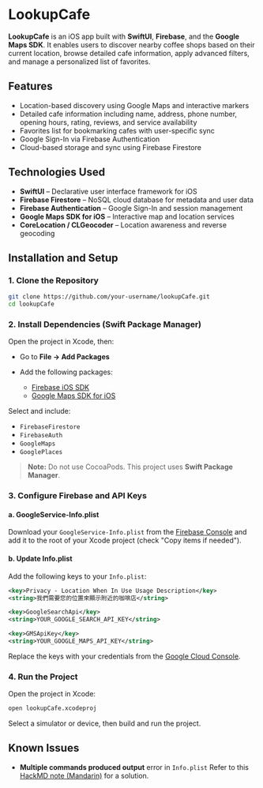 # LookupCafe

**LookupCafe** is an iOS app built with **SwiftUI**, **Firebase**, and the **Google Maps SDK**. It enables users to discover nearby coffee shops based on their current location, browse detailed cafe information, apply advanced filters, and manage a personalized list of favorites.

## Features

* Location-based discovery using Google Maps and interactive markers
* Detailed cafe information including name, address, phone number, opening hours, rating, reviews, and service availability
* Favorites list for bookmarking cafes with user-specific sync
* Google Sign-In via Firebase Authentication
* Cloud-based storage and sync using Firebase Firestore

## Technologies Used

* **SwiftUI** – Declarative user interface framework for iOS
* **Firebase Firestore** – NoSQL cloud database for metadata and user data
* **Firebase Authentication** – Google Sign-In and session management
* **Google Maps SDK for iOS** – Interactive map and location services
* **CoreLocation / CLGeocoder** – Location awareness and reverse geocoding

## Installation and Setup

### 1. Clone the Repository

```bash
git clone https://github.com/your-username/lookupCafe.git
cd lookupCafe
```

### 2. Install Dependencies (Swift Package Manager)

Open the project in Xcode, then:

* Go to **File → Add Packages**
* Add the following packages:

  * [Firebase iOS SDK](https://github.com/firebase/firebase-ios-sdk)
  * [Google Maps SDK for iOS](https://github.com/googlemaps/google-maps-ios-utils)

Select and include:

* `FirebaseFirestore`
* `FirebaseAuth`
* `GoogleMaps`
* `GooglePlaces`

> **Note:** Do not use CocoaPods. This project uses **Swift Package Manager**.

### 3. Configure Firebase and API Keys

#### a. GoogleService-Info.plist

Download your `GoogleService-Info.plist` from the [Firebase Console](https://console.firebase.google.com/) and add it to the root of your Xcode project (check "Copy items if needed").

#### b. Update Info.plist

Add the following keys to your `Info.plist`:

```xml
<key>Privacy - Location When In Use Usage Description</key>
<string>我們需要您的位置來顯示附近的咖啡店</string>

<key>GoogleSearchApi</key>
<string>YOUR_GOOGLE_SEARCH_API_KEY</string>

<key>GMSApiKey</key>
<string>YOUR_GOOGLE_MAPS_API_KEY</string>
```

Replace the keys with your credentials from the [Google Cloud Console](https://console.cloud.google.com/).

### 4. Run the Project

Open the project in Xcode:

```bash
open lookupCafe.xcodeproj
```

Select a simulator or device, then build and run the project.

## Known Issues

* **Multiple commands produced output** error in `Info.plist`
  Refer to this [HackMD note (Mandarin)](https://hackmd.io/@L5teZbLOSuegHZDK5YEvoA/BJApD5q2kg) for a solution.

